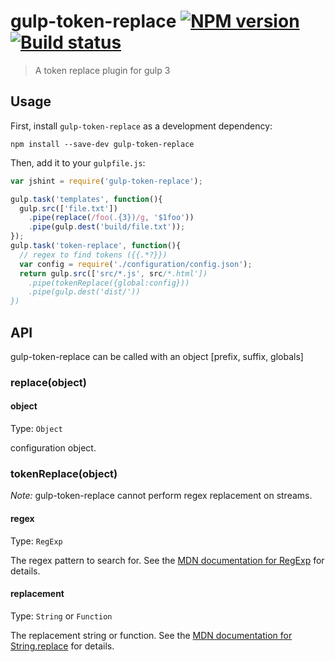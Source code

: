 # gulp-token-replace [![NPM version][npm-image]][npm-url] [![Build status][travis-image]][travis-url]
> A token replace plugin for gulp 3

## Usage

First, install `gulp-token-replace` as a development dependency:

```shell
npm install --save-dev gulp-token-replace
```

Then, add it to your `gulpfile.js`:

```javascript
var jshint = require('gulp-token-replace');

gulp.task('templates', function(){
  gulp.src(['file.txt'])
    .pipe(replace(/foo(.{3})/g, '$1foo'))
    .pipe(gulp.dest('build/file.txt'));
});
gulp.task('token-replace', function(){
  // regex to find tokens ({{.*?}})
  var config = require('./configuration/config.json');
  return gulp.src(['src/*.js', src/*.html'])
    .pipe(tokenReplace({global:config}))
    .pipe(gulp.dest('dist/'))
})
```


## API

gulp-token-replace can be called with an object [prefix, suffix, globals]

### replace(object)

#### object
Type: `Object`

configuration object.

### tokenReplace(object)

*Note:* gulp-token-replace cannot perform regex replacement on streams.

#### regex
Type: `RegExp`

The regex pattern to search for. See the [MDN documentation for RegExp] for details.

#### replacement
Type: `String` or `Function`

The replacement string or function. See the [MDN documentation for String.replace] for details.


[MDN documentation for RegExp]: https://developer.mozilla.org/en-US/docs/Web/JavaScript/Reference/Global_Objects/RegExp
[MDN documentation for String.replace]: https://developer.mozilla.org/en-US/docs/Web/JavaScript/Reference/Global_Objects/String/replace#Specifying_a_string_as_a_parameter

[travis-url]: http://travis-ci.org/lazd/gulp-token-replace
[travis-image]: https://secure.travis-ci.org/lazd/gulp-token-replace.png?branch=master
[npm-url]: https://npmjs.org/package/gulp-token-replace
[npm-image]: https://badge.fury.io/js/gulp-token-replace.png
